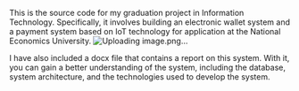 This is the source code for my graduation project in Information Technology. Specifically, it involves building an electronic wallet system and a payment system based on IoT technology for application at the National Economics University.
![Uploading image.png…]()

I have also included a docx file that contains a report on this system. With it, you can gain a better understanding of the system, including the database, system architecture, and the technologies used to develop the system.
